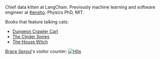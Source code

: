 Chief data kitten at LangChain. Previously machine learning and software engineer at [Kensho](https://kensho.com/). Physics PhD, MIT.

Books that feature talking cats:

* [Dungeon Crawler Carl](https://en.wikipedia.org/wiki/Dungeon_Crawler_Carl)
* [The Cinder Spires](https://en.wikipedia.org/wiki/The_Aeronaut%27s_Windlass)
* [The House Witch](https://www.amazon.com/House-Witch-Humorous-Romantic-Fantasy/dp/1039410251)

[Brace Sproul](https://github.com/bracesproul)'s visitor counter: [![Hits](https://www.sproul.dev/api/gh-viewer)](https://www.sproul.dev/api/gh-viewer)
